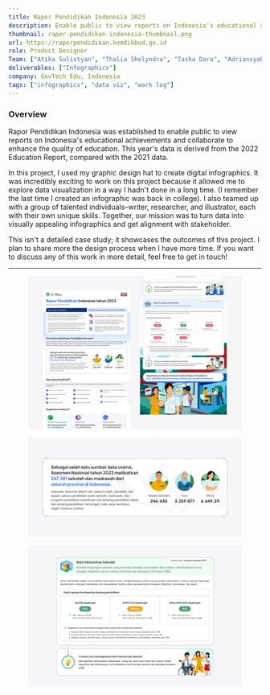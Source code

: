 ```yaml
---
title: Rapor Pendidikan Indonesia 2023
description: Enable public to view reports on Indonesia's educational achievements and collaborate to enhance the quality of education. 
thumbnail: rapor-pendidikan-indonesia-thumbnail.png
url: https://raporpendidikan.kemdikbud.go.id
role: Product Designer
Team: ["Atika Sulistyan", "Thalia Shelyndra", "Tasha Dara", "Adriansyah Mursalin", ]
deliverables: ["Infographics"]
company: GovTech Edu, Indonesia
tags: ["infographics", "data viz", "work log"]
---
```


### Overview

<p class="body-large">Rapor Pendidikan Indonesia was established to enable public to view reports on Indonesia's educational achievements and collaborate to enhance the quality of education. This year's data is derived from the 2022 Education Report, compared with the 2021 data.</p>

In this project, I used my graphic design hat to create digital infographics. It was incredibly exciting to work on this project because it allowed me to explore data visualization in a way I hadn't done in a long time. (I remember the last time I created an infographic was back in college). I also teamed up with a group of talented individuals–writer, researcher, and illustrator, each with their own unique skills. Together, our mission was to turn data into visually appealing infographics and get alignment with stakeholder.

This isn't a detailed case study; it showcases the outcomes of this project. I plan to share more the design process when I have more time. If you want to discuss any of this work in more detail, feel free to get in touch!

---

<figure>
    <img src="img-preview-infographics.jpg" alt="Preview of infographics" /> 
</figure>

<figure>
    <img src="img-sumber-data-detail.jpg" alt="Preview of national assesment data" /> 
</figure>

<figure>
    <img src="img-indikator-detail.jpg" alt="Preview of indikator details" /> 
</figure>

